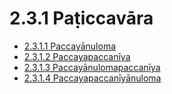 

# 2.3.1 Paṭiccavāra

* [2.3.1.1 Paccayānuloma](2.3.1/2.3.1.1.md)
* [2.3.1.2 Paccayapaccanīya](2.3.1/2.3.1.2.md)
* [2.3.1.3 Paccayānulomapaccanīya](2.3.1/2.3.1.3.md)
* [2.3.1.4 Paccayapaccanīyānuloma](2.3.1/2.3.1.4.md)



